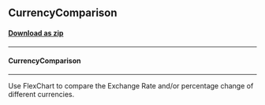 ## CurrencyComparison
#### [Download as zip](https://grapecity.github.io/DownGit/#/home?url=https://github.com/GrapeCity/ComponentOne-UWP-Samples/tree/master/C1.UWP.FlexChart/VB/CurrencyComparison)
____
#### CurrencyComparison
____
Use FlexChart to compare the Exchange Rate and/or percentage change of different currencies.
